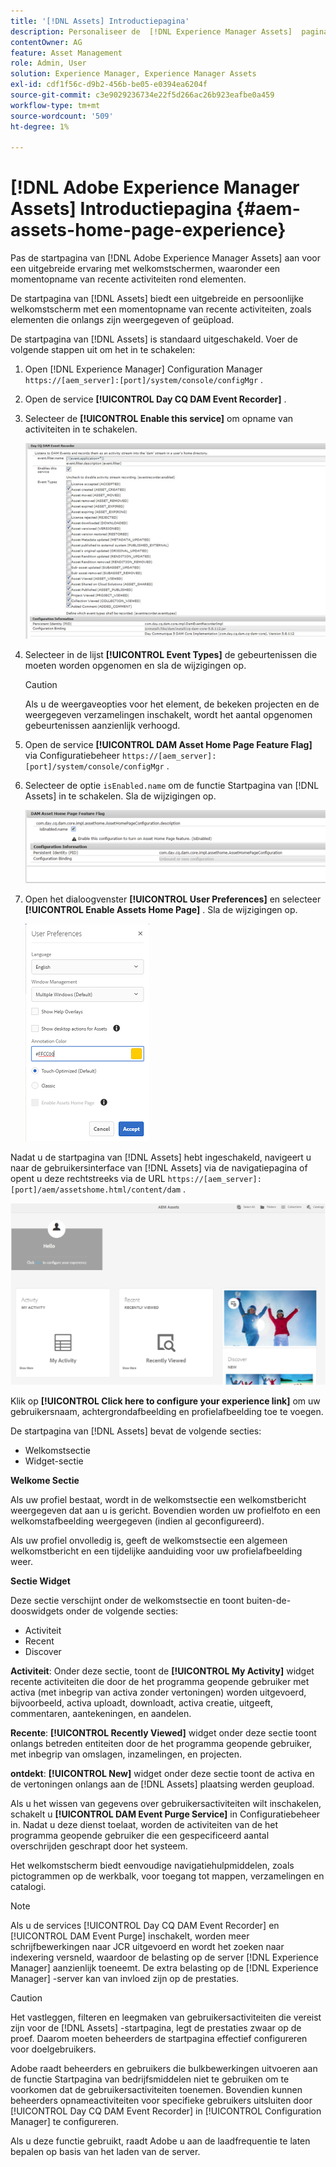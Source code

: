 ```yaml
---
title: '[!DNL Assets] Introductiepagina'
description: Personaliseer de  [!DNL Experience Manager Assets]  pagina van het Huis voor een rijke welkome het schermervaring, met inbegrip van een momentopname van recente activiteiten rond activa.
contentOwner: AG
feature: Asset Management
role: Admin, User
solution: Experience Manager, Experience Manager Assets
exl-id: cdf1f56c-d9b2-456b-be05-e0394ea6204f
source-git-commit: c3e9029236734e22f5d266ac26b923eafbe0a459
workflow-type: tm+mt
source-wordcount: '509'
ht-degree: 1%

---
```


# [!DNL Adobe Experience Manager Assets] Introductiepagina {#aem-assets-home-page-experience}

Pas de startpagina van [!DNL Adobe Experience Manager Assets] aan voor een uitgebreide ervaring met welkomstschermen, waaronder een momentopname van recente activiteiten rond elementen.

De startpagina van [!DNL Assets] biedt een uitgebreide en persoonlijke welkomstscherm met een momentopname van recente activiteiten, zoals elementen die onlangs zijn weergegeven of geüpload.

De startpagina van [!DNL Assets] is standaard uitgeschakeld. Voer de volgende stappen uit om het in te schakelen:

1. Open [!DNL Experience Manager] Configuration Manager `https://[aem_server]:[port]/system/console/configMgr` .
1. Open de service **[!UICONTROL Day CQ DAM Event Recorder]** .
1. Selecteer de **[!UICONTROL Enable this service]** om opname van activiteiten in te schakelen.

   ![ chlimage_1-250 ](assets/chlimage_1-250.png)

1. Selecteer in de lijst **[!UICONTROL Event Types]** de gebeurtenissen die moeten worden opgenomen en sla de wijzigingen op.

   >[!CAUTION]
   >
   >Als u de weergaveopties voor het element, de bekeken projecten en de weergegeven verzamelingen inschakelt, wordt het aantal opgenomen gebeurtenissen aanzienlijk verhoogd.

1. Open de service **[!UICONTROL DAM Asset Home Page Feature Flag]** via Configuratiebeheer `https://[aem_server]:[port]/system/console/configMgr` .
1. Selecteer de optie `isEnabled.name` om de functie Startpagina van [!DNL Assets] in te schakelen. Sla de wijzigingen op.

   ![ chlimage_1-251 ](assets/chlimage_1-251.png)

1. Open het dialoogvenster **[!UICONTROL User Preferences]** en selecteer **[!UICONTROL Enable Assets Home Page]** . Sla de wijzigingen op.

   ![ laat activa homepage op de dialoog van de Voorkeur van de Gebruiker toe ](assets/Annotation-color.png)

Nadat u de startpagina van [!DNL Assets] hebt ingeschakeld, navigeert u naar de gebruikersinterface van [!DNL Assets] via de navigatiepagina of opent u deze rechtstreeks via de URL `https://[aem_server]:[port]/aem/assetshome.html/content/dam` .

![ vorm ervaringsverbinding op het gebruikersinterface van Assets ](assets/config-experience-link.png)

Klik op **[!UICONTROL Click here to configure your experience link]** om uw gebruikersnaam, achtergrondafbeelding en profielafbeelding toe te voegen.

De startpagina van [!DNL Assets] bevat de volgende secties:

* Welkomstsectie
* Widget-sectie

**Welkome Sectie**

Als uw profiel bestaat, wordt in de welkomstsectie een welkomstbericht weergegeven dat aan u is gericht. Bovendien worden uw profielfoto en een welkomstafbeelding weergegeven (indien al geconfigureerd).

Als uw profiel onvolledig is, geeft de welkomstsectie een algemeen welkomstbericht en een tijdelijke aanduiding voor uw profielafbeelding weer.

**Sectie Widget**

Deze sectie verschijnt onder de welkomstsectie en toont buiten-de-dooswidgets onder de volgende secties:

* Activiteit
* Recent
* Discover

**Activiteit**: Onder deze sectie, toont de **[!UICONTROL My Activity]** widget recente activiteiten die door de het programma geopende gebruiker met activa (met inbegrip van activa zonder vertoningen) worden uitgevoerd, bijvoorbeeld, activa uploadt, downloadt, activa creatie, uitgeeft, commentaren, aantekeningen, en aandelen.

**Recente**: **[!UICONTROL Recently Viewed]** widget onder deze sectie toont onlangs betreden entiteiten door de het programma geopende gebruiker, met inbegrip van omslagen, inzamelingen, en projecten.

**ontdekt**: **[!UICONTROL New]** widget onder deze sectie toont de activa en de vertoningen onlangs aan de [!DNL Assets] plaatsing werden geupload.

Als u het wissen van gegevens over gebruikersactiviteiten wilt inschakelen, schakelt u **[!UICONTROL DAM Event Purge Service]** in Configuratiebeheer in. Nadat u deze dienst toelaat, worden de activiteiten van de het programma geopende gebruiker die een gespecificeerd aantal overschrijden geschrapt door het systeem.

Het welkomstscherm biedt eenvoudige navigatiehulpmiddelen, zoals pictogrammen op de werkbalk, voor toegang tot mappen, verzamelingen en catalogi.

>[!NOTE]
>
>Als u de services [!UICONTROL Day CQ DAM Event Recorder] en [!UICONTROL DAM Event Purge] inschakelt, worden meer schrijfbewerkingen naar JCR uitgevoerd en wordt het zoeken naar indexering versneld, waardoor de belasting op de server [!DNL Experience Manager] aanzienlijk toeneemt. De extra belasting op de [!DNL Experience Manager] -server kan van invloed zijn op de prestaties.

>[!CAUTION]
>
>Het vastleggen, filteren en leegmaken van gebruikersactiviteiten die vereist zijn voor de [!DNL Assets] -startpagina, legt de prestaties zwaar op de proef. Daarom moeten beheerders de startpagina effectief configureren voor doelgebruikers.
>
>Adobe raadt beheerders en gebruikers die bulkbewerkingen uitvoeren aan de functie Startpagina van bedrijfsmiddelen niet te gebruiken om te voorkomen dat de gebruikersactiviteiten toenemen. Bovendien kunnen beheerders opnameactiviteiten voor specifieke gebruikers uitsluiten door [!UICONTROL Day CQ DAM Event Recorder] in [!UICONTROL Configuration Manager] te configureren.
>
>Als u deze functie gebruikt, raadt Adobe u aan de laadfrequentie te laten bepalen op basis van het laden van de server.
